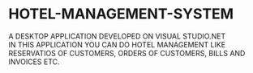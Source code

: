 # HOTEL-MANAGEMENT-SYSTEM
A DESKTOP APPLICATION DEVELOPED ON VISUAL STUDIO.NET <br>
IN THIS APPLICATION YOU CAN DO HOTEL MANAGEMENT LIKE RESERVATIOS OF CUSTOMERS, ORDERS OF CUSTOMERS, BILLS AND INVOICES ETC.
